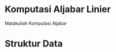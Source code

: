  # Komputasi Aljabar Linier

Matakuliah Komputasi Aljabar 

 # Struktur Data

```{tableofcontents}
```
